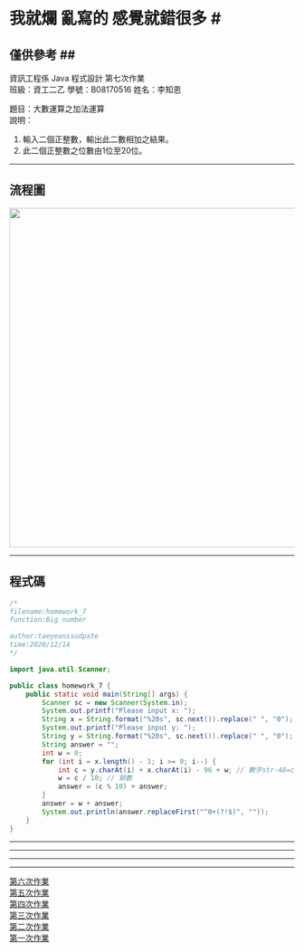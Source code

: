 # 我就爛 亂寫的 感覺就錯很多 #<br>
## 僅供參考 ##<br>
資訊工程係  Java 程式設計  第七次作業<br>
班級：資工二乙 學號：B08170516   姓名：李知恩<br>

題目：大數運算之加法運算<br>
說明：<br>
  1. 輸入二個正整數，輸出此二數相加之結果。<br>
  2. 此二個正整數之位數由1位至20位。<br>

---

## 流程圖 #

<!-- ```flow
start=>start: 開始
13=>operation: 創建sc(scanner)
14=>inputoutput: Please input x:
15=>operation: 掃描數入變數套用$20s格式後空白轉乘0到x
16=>inputoutput: Please input y: 
17=>operation: 掃描數入變數套用$20s格式後空白轉乘0到y
18=>operation: String answer = ""
19=>operation: int w = 0
20=>condition: for (int i = x.length() - 1; i >= 0; i--) {
21=>operation: int c = y.charAt(i) + x.charAt(i) - 96 + w;
22=>operation: w = c / 10
23=>operation: answer = (c % 10) + answer;
25=>operation: answer = w + answer;
26=>inputoutput: answer.replaceFirst("^0+(?!$)", "")
end=>end: 結束
start->13->14->15->16->17->18->19->20(no)->25->26->end
20(yes)->21->22->25
``` -->

<img src="https://github.com/taeyeonssupdate/zerojudge/blob/master/images/homework_7_flowchart.png?raw=true" width="600">

---

## 程式碼 ##

```java
/*
filename:homework_7
function:Big number

author:taeyeonssudpate
time:2020/12/14
*/

import java.util.Scanner;

public class homework_7 {
    public static void main(String[] args) {
        Scanner sc = new Scanner(System.in);
        System.out.printf("Please input x: ");
        String x = String.format("%20s", sc.next()).replace(" ", "0"); // sc掃入格式為%2s的str並替換空白為0
        System.out.printf("Please input y: ");
        String y = String.format("%20s", sc.next()).replace(" ", "0"); // sc掃入格式為%2s的str並替換空白為0
        String answer = "";
        int w = 0;
        for (int i = x.length() - 1; i >= 0; i--) {
            int c = y.charAt(i) + x.charAt(i) - 96 + w; // 數字str-48=char (兩個96)
            w = c / 10; // 餘數
            answer = (c % 10) + answer; 
        }
        answer = w + answer;
        System.out.println(answer.replaceFirst("^0+(?!$)", ""));
    }
}
```

---
---
---
---

[第六次作業](https://github.com/taeyeonssupdate/zerojudge/blob/master/school/java/homework_6.md) <br>
[第五次作業](https://github.com/taeyeonssupdate/zerojudge/blob/master/school/java/homework_5.md) <br>
[第四次作業](https://github.com/taeyeonssupdate/zerojudge/blob/master/school/java/homework_4.md) <br>
[第三次作業](https://github.com/taeyeonssupdate/zerojudge/blob/master/school/java/homework_3/homework_3.md) <br>
[第二次作業](https://github.com/taeyeonssupdate/zerojudge/blob/master/school/java/homework_2.md) <br>
[第一次作業](https://github.com/taeyeonssupdate/zerojudge/blob/master/school/java/homework_1.md) <br>